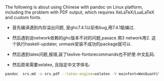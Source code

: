 The following is about using Chinese with pandoc on Linux platform, including the problem with PDF output, which requires XeLaTeX/LuaLaTeX and custom fonts.

- 首先编译遇到内存溢出问题, 是ghc7.4.1以前有bug,用7.4.1能编过.

- 然后遇到说network依赖的ghc版本不对的问题,pasace 用3 network用2. 这个执行haskell-updater, unmask安装不成功的package就可以.

- 然后遇到latex问题,报错,装了texlive-fontsrecommands也不好使.中文乱码.

- 然后原来需要xelatex, 且指定中文字体名:

```bash
pandoc  srs.md -o srs.pdf --latex-engine=xelatex -V mainfont=WenQuanYi\ Micro\ Hei\ Mono
```
